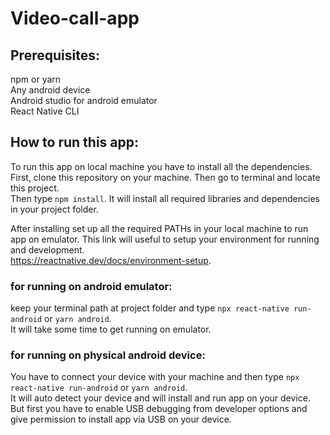 # Video-call-app

## Prerequisites:
npm or yarn\
Any android device\
Android studio for android emulator\
React Native CLI

## How to run this app:

To run this app on local machine you have to install all the dependencies.\
First, clone this repository on your machine. Then go to terminal and locate this project.\
Then type `npm install`. It will install all required libraries and dependencies in your project folder.

After installing set up all the required PATHs in your local machine to run app on emulator. 
This link will useful to setup your environment for running and development.\
https://reactnative.dev/docs/environment-setup.

### for running on android emulator:
keep your terminal path at project folder and type `npx react-native run-android` or `yarn android`.\
It will take some time to get running on emulator.

### for running on physical android device:
You have to connect your device with your machine and then type `npx react-native run-android` or `yarn android`.\
It will auto detect your device and will install and run app on your device. But first you have to enable USB debugging from developer options and give permission to install app via USB on your device.


